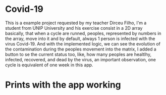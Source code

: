 # Covid-19
This is a example project requested by my teacher Dirceu Filho, I'm a student from UNIP University and his exercise consist in a 2D array basically, that when a cycle are runned, peoples, represented by numbers in the array, move into it and by default, always 1 person is infected with the virus Covid-19. And with the implemented logic, we can see the evolution of the contamination during the peoples movement into the matrix, I added a button to se the current status too, like, how many peoples are healtlhy, infected, recovered, and dead by the virus, an important observation, one cycle is equivalent of one week in this app.

# Prints with the app working
